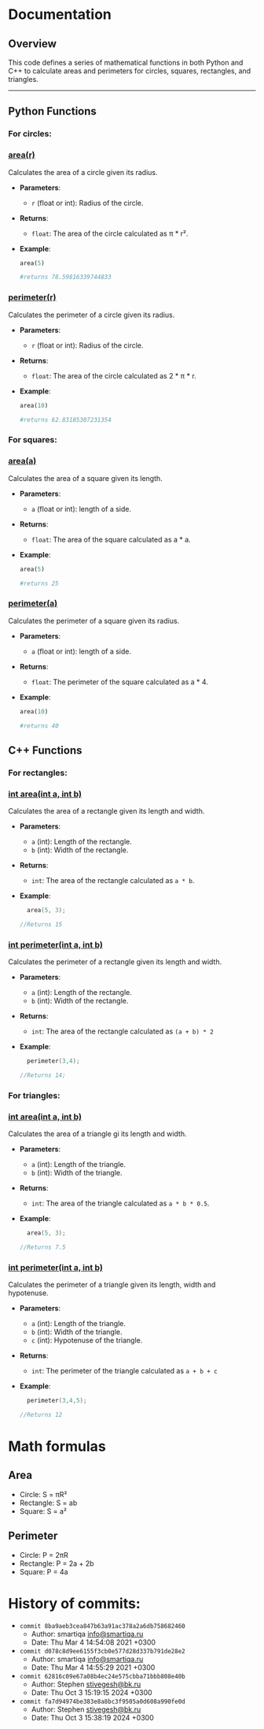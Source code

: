 # Documentation

## Overview

This code defines a series of mathematical functions in both Python and C++ to calculate areas and perimeters for circles, squares, rectangles, and triangles. 


---


## Python Functions

### For circles:
    

### [area(r)](circle.py:4)


Calculates the area of a circle given its radius.

- **Parameters**:
  - `r` (float or int): Radius of the circle.
- **Returns**:
  - `float`: The area of the circle calculated as π * r².

- **Example**:
  ```python
  area(5)  

  #returns 78.59816339744833

### [perimeter(r)](../circle.py)

Calculates the perimeter of a circle given its radius.

- **Parameters**:
  - `r` (float or int): Radius of the circle.
- **Returns**:
  - `float`: The area of the circle calculated as 2 * π * r.

- **Example**:
  ```python
  area(10)  
  
  #returns 62.83185307231354


### For squares:

### [area(a)](../square.py)

Calculates the area of a square given its length.

- **Parameters**:
  - `a` (float or int): length of a side.
- **Returns**:
  - `float`: The area of the square calculated as a * a.

- **Example**:
  ```python
  area(5)  

  #returns 25

### [perimeter(a)](../square.py)

Calculates the perimeter of a square given its radius.

- **Parameters**:
  - `a` (float or int): length of a side.
- **Returns**:
  - `float`: The perimeter of the square calculated as a * 4.

- **Example**:
  ```python
  area(10)  
  
  #returns 40


## C++ Functions

### For rectangles:

### [int area(int a, int b)](../rectangle.cpp)

Calculates the area of a rectangle given its length and width.

- **Parameters**:
  - `a` (int): Length of the rectangle.
  - `b` (int): Width of the rectangle.
- **Returns**:
  - `int`: The area of the rectangle calculated as `a * b`.

- **Example**:
  ```cpp
    area(5, 3);  
  
  //Returns 15

### [int perimeter(int a, int b)](../rectangle.cpp)

Calculates the perimeter of a rectangle given its length and width.

- **Parameters**:
  - `a` (int): Length of the rectangle.
  - `b` (int): Width of the rectangle.
- **Returns**:
  - `int`: The area of the rectangle calculated as `(a + b) * 2`

- **Example**:
  ```cpp
    perimeter(3,4); 

  //Returns 14;


### For triangles:

### [int area(int a, int b)](../triangle.cpp)

Calculates the area of a triangle gi its length and width.

- **Parameters**:
  - `a` (int): Length of the triangle.
  - `b` (int): Width of the triangle.
- **Returns**:
  - `int`: The area of the triangle calculated as `a * b * 0.5`.

- **Example**:
  ```cpp
    area(5, 3);  
  
  //Returns 7.5

### [int perimeter(int a, int b)](../triangle.cpp)

Calculates the perimeter of a triangle given its length, width and hypotenuse.

- **Parameters**:
  - `a` (int): Length of the triangle.
  - `b` (int): Width of the triangle.
  - `c` (int): Hypotenuse of the triangle.
- **Returns**:
  - `int`: The perimeter of the triangle calculated as `a + b + c`

- **Example**:
  ```cpp
    perimeter(3,4,5); 

  //Returns 12


# Math formulas
## Area
- Circle: S = πR²
- Rectangle: S = ab
- Square: S = a²

## Perimeter
- Circle: P = 2πR
- Rectangle: P = 2a + 2b
- Square: P = 4a
 
# History of commits:

  - `commit 8ba9aeb3cea847b63a91ac378a2a6db758682460`
     - Author: smartiqa <info@smartiqa.ru>
     - Date:   Thu Mar 4 14:54:08 2021 +0300
  - `commit d078c8d9ee6155f3cb0e577d28d337b791de28e2`
     - Author: smartiqa <info@smartiqa.ru>
     - Date:   Thu Mar 4 14:55:29 2021 +0300
  - `commit 62816c09e67a08b4ec24e575cbba71bbb808e40b`
     - Author: Stephen <stivegesh@bk.ru>
     - Date:   Thu Oct 3 15:19:15 2024 +0300
  - `commit fa7d94974be383e8a8bc3f9505a0d608a990fe0d `
     - Author: Stephen <stivegesh@bk.ru>
     - Date:   Thu Oct 3 15:38:19 2024 +0300


